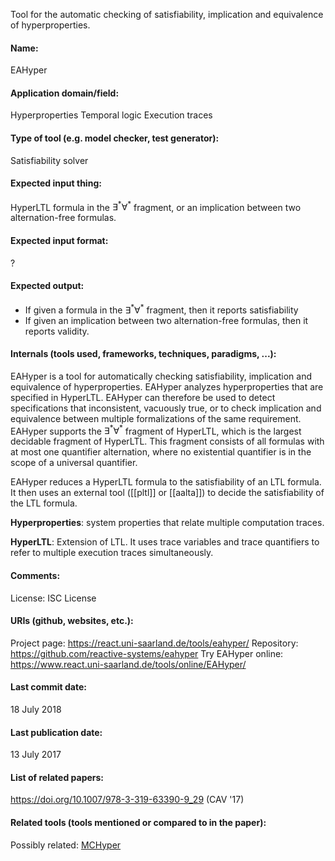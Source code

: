Tool for the automatic checking of satisfiability, implication and equivalence of hyperproperties.

#### Name:
EAHyper

#### Application domain/field:
Hyperproperties
Temporal logic
Execution traces

#### Type of tool (e.g. model checker, test generator):
Satisfiability solver

#### Expected input thing:
HyperLTL formula in the $\exists^*\forall^*$ fragment, or an implication between two alternation-free formulas.

#### Expected input format:
?

#### Expected output:
- If given a formula in the $\exists^*\forall^*$ fragment, then it reports satisfiability
- If given an implication between two alternation-free formulas, then it reports validity.

#### Internals (tools used, frameworks, techniques, paradigms, ...):
EAHyper is a tool for automatically checking satisfiability, implication and equivalence of hyperproperties. EAHyper analyzes hyperproperties that are specified in HyperLTL.
EAHyper can therefore be used to detect specifications that inconsistent, vacuously true, or to check implication and equivalence between multiple formalizations of the same requirement.
EAHyper supports the $\exists^*\forall^*$ fragment of HyperLTL, which is the largest decidable fragment of HyperLTL.
This fragment consists of all formulas with at most one quantifier alternation, where no existential quantifier is in the scope of a universal quantifier.

EAHyper reduces a HyperLTL formula to the satisfiability of an LTL formula. It then uses an external tool ([[pltl]] or [[aalta]]) to decide the satisfiability of the LTL formula.

**Hyperproperties**: system properties that relate multiple computation traces.

**HyperLTL**: Extension of LTL. It uses trace variables and trace quantifiers to refer to multiple execution traces simultaneously.

#### Comments:
License: ISC License

#### URIs (github, websites, etc.):
Project page: https://react.uni-saarland.de/tools/eahyper/
Repository: https://github.com/reactive-systems/eahyper
Try EAHyper online: https://www.react.uni-saarland.de/tools/online/EAHyper/

#### Last commit date:
18 July 2018

#### Last publication date:
13 July 2017

#### List of related papers:
https://doi.org/10.1007/978-3-319-63390-9_29 (CAV '17)

#### Related tools (tools mentioned or compared to in the paper):
Possibly related: [MCHyper](Checkers/MCHyper.md)
